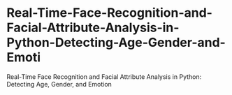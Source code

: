 # Real-Time-Face-Recognition-and-Facial-Attribute-Analysis-in-Python-Detecting-Age-Gender-and-Emoti
Real-Time Face Recognition and Facial Attribute Analysis in Python: Detecting Age, Gender, and Emotion
